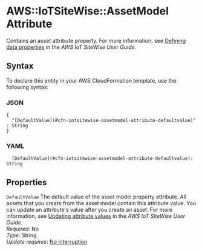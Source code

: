 # AWS::IoTSiteWise::AssetModel Attribute<a name="aws-properties-iotsitewise-assetmodel-attribute"></a>

Contains an asset attribute property\. For more information, see [Defining data properties](https://docs.aws.amazon.com/iot-sitewise/latest/userguide/asset-properties.html#attributes) in the _AWS IoT SiteWise User Guide_\.

## Syntax<a name="aws-properties-iotsitewise-assetmodel-attribute-syntax"></a>

To declare this entity in your AWS CloudFormation template, use the following syntax:

### JSON<a name="aws-properties-iotsitewise-assetmodel-attribute-syntax.json"></a>

```
{
  "[DefaultValue](#cfn-iotsitewise-assetmodel-attribute-defaultvalue)" : String
}
```

### YAML<a name="aws-properties-iotsitewise-assetmodel-attribute-syntax.yaml"></a>

```
  [DefaultValue](#cfn-iotsitewise-assetmodel-attribute-defaultvalue): String
```

## Properties<a name="aws-properties-iotsitewise-assetmodel-attribute-properties"></a>

`DefaultValue` <a name="cfn-iotsitewise-assetmodel-attribute-defaultvalue"></a>
The default value of the asset model property attribute\. All assets that you create from the asset model contain this attribute value\. You can update an attribute's value after you create an asset\. For more information, see [Updating attribute values](https://docs.aws.amazon.com/iot-sitewise/latest/userguide/update-attribute-values.html) in the _AWS IoT SiteWise User Guide_\.  
_Required_: No  
_Type_: String  
_Update requires_: [No interruption](https://docs.aws.amazon.com/AWSCloudFormation/latest/UserGuide/using-cfn-updating-stacks-update-behaviors.html#update-no-interrupt)
